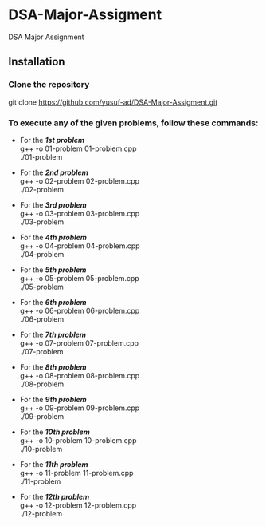 # DSA-Major-Assigment

DSA Major Assignment

## Installation

### Clone the repository

git clone https://github.com/yusuf-ad/DSA-Major-Assigment.git

### To execute any of the given problems, follow these commands:

- For the **_1st problem_**  
  g++ -o 01-problem 01-problem.cpp  
  ./01-problem

- For the **_2nd problem_**  
  g++ -o 02-problem 02-problem.cpp  
  ./02-problem

- For the **_3rd problem_**  
  g++ -o 03-problem 03-problem.cpp  
  ./03-problem

- For the **_4th problem_**  
  g++ -o 04-problem 04-problem.cpp  
  ./04-problem

- For the **_5th problem_**  
  g++ -o 05-problem 05-problem.cpp  
  ./05-problem

- For the **_6th problem_**  
  g++ -o 06-problem 06-problem.cpp  
  ./06-problem

- For the **_7th problem_**  
  g++ -o 07-problem 07-problem.cpp  
  ./07-problem

- For the **_8th problem_**  
  g++ -o 08-problem 08-problem.cpp  
  ./08-problem

- For the **_9th problem_**  
  g++ -o 09-problem 09-problem.cpp  
  ./09-problem

- For the **_10th problem_**  
  g++ -o 10-problem 10-problem.cpp  
  ./10-problem

- For the **_11th problem_**  
  g++ -o 11-problem 11-problem.cpp  
  ./11-problem

- For the **_12th problem_**  
  g++ -o 12-problem 12-problem.cpp  
  ./12-problem
